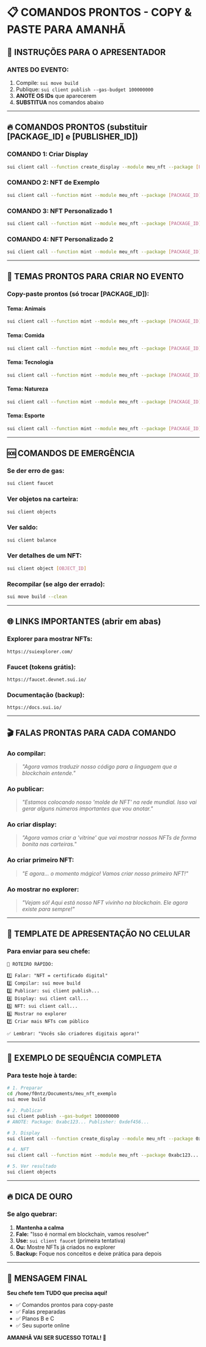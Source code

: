 # 📋 COMANDOS PRONTOS - COPY & PASTE PARA AMANHÃ

## 🚨 INSTRUÇÕES PARA O APRESENTADOR

### **ANTES DO EVENTO:**
1. Compile: `sui move build`
2. Publique: `sui client publish --gas-budget 100000000`
3. **ANOTE OS IDs** que aparecerem
4. **SUBSTITUA** nos comandos abaixo

---

## 🔥 COMANDOS PRONTOS (substituir [PACKAGE_ID] e [PUBLISHER_ID])

### **COMANDO 1: Criar Display**
```bash
sui client call --function create_display --module meu_nft --package [PACKAGE_ID] --args [PUBLISHER_ID] --gas-budget 10000000
```

### **COMANDO 2: NFT de Exemplo**
```bash
sui client call --function mint --module meu_nft --package [PACKAGE_ID] --args "Workshop Sui NFT" "Meu primeiro NFT criado no evento!" "https://via.placeholder.com/400x400/0099ff/ffffff?text=Workshop+NFT" --gas-budget 10000000
```

### **COMANDO 3: NFT Personalizado 1**
```bash
sui client call --function mint --module meu_nft --package [PACKAGE_ID] --args "Arte Digital Brasileira" "Criado com orgulho no Brasil" "https://via.placeholder.com/400x400/00ff00/ffffff?text=Brasil+NFT" --gas-budget 10000000
```

### **COMANDO 4: NFT Personalizado 2**
```bash
sui client call --function mint --module meu_nft --package [PACKAGE_ID] --args "Blockchain Revolution" "O futuro chegou!" "https://via.placeholder.com/400x400/ff6b6b/ffffff?text=Future+NFT" --gas-budget 10000000
```

---

## 🎨 TEMAS PRONTOS PARA CRIAR NO EVENTO

### **Copy-paste prontos (só trocar [PACKAGE_ID]):**

#### **Tema: Animais**
```bash
sui client call --function mint --module meu_nft --package [PACKAGE_ID] --args "Gato Cósmico" "Um felino viajante do espaço" "https://via.placeholder.com/400x400/9b59b6/ffffff?text=Gato+Espacial" --gas-budget 10000000
```

#### **Tema: Comida**
```bash
sui client call --function mint --module meu_nft --package [PACKAGE_ID] --args "Pizza Suprema" "A pizza mais épica do universo" "https://via.placeholder.com/400x400/e74c3c/ffffff?text=Pizza+NFT" --gas-budget 10000000
```

#### **Tema: Tecnologia**
```bash
sui client call --function mint --module meu_nft --package [PACKAGE_ID] --args "IA do Futuro" "Inteligência artificial em NFT" "https://via.placeholder.com/400x400/3498db/ffffff?text=AI+NFT" --gas-budget 10000000
```

#### **Tema: Natureza**
```bash
sui client call --function mint --module meu_nft --package [PACKAGE_ID] --args "Floresta Mágica" "A natureza em forma digital" "https://via.placeholder.com/400x400/27ae60/ffffff?text=Nature+NFT" --gas-budget 10000000
```

#### **Tema: Esporte**
```bash
sui client call --function mint --module meu_nft --package [PACKAGE_ID] --args "Gol Histórico" "O gol que mudou tudo" "https://via.placeholder.com/400x400/f39c12/ffffff?text=Goal+NFT" --gas-budget 10000000
```

---

## 🆘 COMANDOS DE EMERGÊNCIA

### **Se der erro de gas:**
```bash
sui client faucet
```

### **Ver objetos na carteira:**
```bash
sui client objects
```

### **Ver saldo:**
```bash
sui client balance
```

### **Ver detalhes de um NFT:**
```bash
sui client object [OBJECT_ID]
```

### **Recompilar (se algo der errado):**
```bash
sui move build --clean
```

---

## 🌐 LINKS IMPORTANTES (abrir em abas)

### **Explorer para mostrar NFTs:**
```
https://suiexplorer.com/
```

### **Faucet (tokens grátis):**
```
https://faucet.devnet.sui.io/
```

### **Documentação (backup):**
```
https://docs.sui.io/
```

---

## 🎬 FALAS PRONTAS PARA CADA COMANDO

### **Ao compilar:**
> *"Agora vamos traduzir nosso código para a linguagem que a blockchain entende."*

### **Ao publicar:**
> *"Estamos colocando nosso 'molde de NFT' na rede mundial. Isso vai gerar alguns números importantes que vou anotar."*

### **Ao criar display:**
> *"Agora vamos criar a 'vitrine' que vai mostrar nossos NFTs de forma bonita nas carteiras."*

### **Ao criar primeiro NFT:**
> *"E agora... o momento mágico! Vamos criar nosso primeiro NFT!"*

### **Ao mostrar no explorer:**
> *"Vejam só! Aqui está nosso NFT vivinho na blockchain. Ele agora existe para sempre!"*

---

## 📱 TEMPLATE DE APRESENTAÇÃO NO CELULAR

### **Para enviar para seu chefe:**

```
🚀 ROTEIRO RÁPIDO:

1️⃣ Falar: "NFT = certificado digital"
2️⃣ Compilar: sui move build  
3️⃣ Publicar: sui client publish...
4️⃣ Display: sui client call...
5️⃣ NFT: sui client call...
6️⃣ Mostrar no explorer
7️⃣ Criar mais NFTs com público

✅ Lembrar: "Vocês são criadores digitais agora!"
```

---

## 🎯 EXEMPLO DE SEQUÊNCIA COMPLETA

### **Para teste hoje à tarde:**

```bash
# 1. Preparar
cd /home/f0ntz/Documents/meu_nft_exemplo
sui move build

# 2. Publicar
sui client publish --gas-budget 100000000
# ANOTE: Package: 0xabc123... Publisher: 0xdef456...

# 3. Display  
sui client call --function create_display --module meu_nft --package 0xabc123... --args 0xdef456... --gas-budget 10000000

# 4. NFT
sui client call --function mint --module meu_nft --package 0xabc123... --args "Teste NFT" "Funcionou!" "https://via.placeholder.com/400x400/00ff00/ffffff?text=Success" --gas-budget 10000000

# 5. Ver resultado
sui client objects
```

---

## 🔥 DICA DE OURO

### **Se algo quebrar:**
1. **Mantenha a calma**
2. **Fale:** "Isso é normal em blockchain, vamos resolver"
3. **Use:** `sui client faucet` (primeira tentativa)
4. **Ou:** Mostre NFTs já criados no explorer
5. **Backup:** Foque nos conceitos e deixe prática para depois

---

## 💪 MENSAGEM FINAL

**Seu chefe tem TUDO que precisa aqui!** 

- ✅ Comandos prontos para copy-paste
- ✅ Falas preparadas
- ✅ Planos B e C
- ✅ Seu suporte online

**AMANHÃ VAI SER SUCESSO TOTAL! 🚀**

